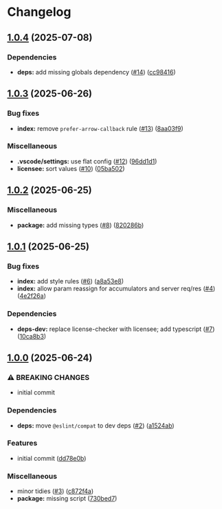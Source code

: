# Changelog

## [1.0.4](https://github.com/Fdawgs/eslint-config/compare/v1.0.3...v1.0.4) (2025-07-08)


### Dependencies

* **deps:** add missing globals dependency ([#14](https://github.com/Fdawgs/eslint-config/issues/14)) ([cc98416](https://github.com/Fdawgs/eslint-config/commit/cc984166f9e61f0c53d86d25766e2091be3e0df0))

## [1.0.3](https://github.com/Fdawgs/eslint-config/compare/v1.0.2...v1.0.3) (2025-06-26)


### Bug fixes

* **index:** remove `prefer-arrow-callback` rule ([#13](https://github.com/Fdawgs/eslint-config/issues/13)) ([8aa03f9](https://github.com/Fdawgs/eslint-config/commit/8aa03f914774983eb7b65e7d0684e06ea7b2336b))


### Miscellaneous

* **.vscode/settings:** use flat config ([#12](https://github.com/Fdawgs/eslint-config/issues/12)) ([96dd1d1](https://github.com/Fdawgs/eslint-config/commit/96dd1d134beba71aba5440cda43991b61ec128e2))
* **licensee:** sort values ([#10](https://github.com/Fdawgs/eslint-config/issues/10)) ([05ba502](https://github.com/Fdawgs/eslint-config/commit/05ba50211bacc968969e455fd6267b9c76798301))

## [1.0.2](https://github.com/Fdawgs/eslint-config/compare/v1.0.1...v1.0.2) (2025-06-25)


### Miscellaneous

* **package:** add missing types ([#8](https://github.com/Fdawgs/eslint-config/issues/8)) ([820286b](https://github.com/Fdawgs/eslint-config/commit/820286bfd93b2bfd2e9043f7ff830c0112d25bae))

## [1.0.1](https://github.com/Fdawgs/eslint-config/compare/v1.0.0...v1.0.1) (2025-06-25)


### Bug fixes

* **index:** add style rules ([#6](https://github.com/Fdawgs/eslint-config/issues/6)) ([a8a53e8](https://github.com/Fdawgs/eslint-config/commit/a8a53e87a6b2e64d9bdce008e6d3a635ae13e3f6))
* **index:** allow param reassign for accumulators and server req/res ([#4](https://github.com/Fdawgs/eslint-config/issues/4)) ([4e2f26a](https://github.com/Fdawgs/eslint-config/commit/4e2f26ac7d06f277a1e0bc8fcc349e5cdae529ef))


### Dependencies

* **deps-dev:** replace license-checker with licensee; add typescript ([#7](https://github.com/Fdawgs/eslint-config/issues/7)) ([10ca8b3](https://github.com/Fdawgs/eslint-config/commit/10ca8b3a849b7040bff2cbb644e0e469317976b4))

## [1.0.0](https://github.com/Fdawgs/eslint-config/compare/v0.0.1...v1.0.0) (2025-06-24)


### ⚠ BREAKING CHANGES

* initial commit

### Dependencies

* **deps:** move `@eslint/compat` to dev deps ([#2](https://github.com/Fdawgs/eslint-config/issues/2)) ([a1524ab](https://github.com/Fdawgs/eslint-config/commit/a1524ab4ddb274493dea72bc48fa1b21e15ddbd6))


### Features

* initial commit ([dd78e0b](https://github.com/Fdawgs/eslint-config/commit/dd78e0b6338de201cbf8f5643622244cb18d5f14))


### Miscellaneous

* minor tidies ([#3](https://github.com/Fdawgs/eslint-config/issues/3)) ([c872f4a](https://github.com/Fdawgs/eslint-config/commit/c872f4a2d78614f8db7913f7a7658038cba68cdc))
* **package:** missing script ([730bed7](https://github.com/Fdawgs/eslint-config/commit/730bed79163248f3358058197f23d671d8e8f388))
